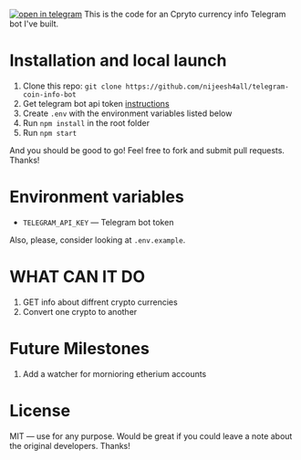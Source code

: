
[![open in telegram](https://itsdcdn.com/resources/services/logowide/340/201809161837/telegram.png)](https://t.me/Thecryptoinfobot)
This is the code for an Cpryto currency info Telegram bot I've built.

# Installation and local launch

1. Clone this repo: `git clone https://github.com/nijeesh4all/telegram-coin-info-bot`
2. Get telegram bot api token [instructions](https://core.telegram.org/bots#3-how-do-i-create-a-bot)
3. Create `.env` with the environment variables listed below
4. Run `npm install` in the root folder
5. Run `npm start`

And you should be good to go! Feel free to fork and submit pull requests. Thanks!

# Environment variables

- `TELEGRAM_API_KEY` — Telegram bot token

Also, please, consider looking at `.env.example`.

# WHAT CAN IT DO 

1. GET info about diffrent crypto currencies
2. Convert one crypto to another

# Future Milestones

1. Add a watcher for mornioring etherium accounts

# License

MIT — use for any purpose. Would be great if you could leave a note about the original developers. Thanks!

